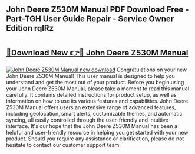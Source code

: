 ## John Deere Z530M Manual PDF Download Free - Part-TGH User Guide Repair - Service Owner Edition rqlRz

# <h2><a href="http://bc90003.oget.top/?id=John+Deere+Z530M+Manual">🔗Download New 👉🔴 John Deere Z530M Manual</a></h2>

[![John Deere Z530M Manual new download](https://i.imgur.com/5g1atiW.png)](http://bc90003.oget.top/?id=John+Deere+Z530M+Manual)
Congratulations on your new John Deere Z530M Manual! This user manual is designed to help you understand and get the most out of your product. Before you begin using your John Deere Z530M Manual, please take a moment to read this manual carefully. It contains detailed instructions for product setup, as well as information on how to use its various features and capabilities. John Deere Z530M Manual offers users an extensive range of advanced features, including geolocation, smart alerts, customizable themes, and automatic syncing, all easily controlled through the user-friendly and intuitive interface. It's our hope that the John Deere Z530M Manual has been a helpful and user-friendly resource in helping you get started with your new product. Should you require any assistance or clarification, please do not hesitate to contact our customer support team.

